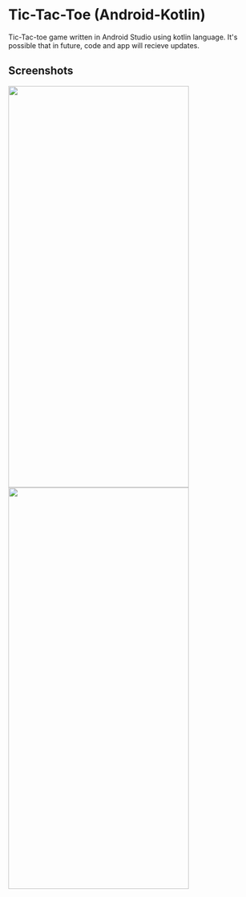 # Tic-Tac-Toe (Android-Kotlin)
Tic-Tac-toe game written in Android Studio using kotlin language.
It's possible that in future, code and app will recieve updates.

## Screenshots

<img src="https://user-images.githubusercontent.com/85778941/211939305-bea6212d-3bc7-403f-b132-ecc896aa06b9.jpg" width="360" height="800">
<img src="https://user-images.githubusercontent.com/85778941/211939326-f7c7c1c9-0e94-4077-9c52-7eb31271beb5.jpg" width="360" height="800">
